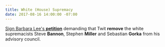 ```yaml
---
title: White (House) Supremacy
date: 2017-08-16 14:00:00 -07:00
---
```


[Sign Barbara Lee's **petition**](https://go.barbaraleeforcongress.org/page/s/no-more-white-nationalism?source=em170816-full) demanding that Twit **remove** the white supremacists Steve **Bannon**, Stephen **Miller** and Sebastian **Gorka** from his advisory council.
